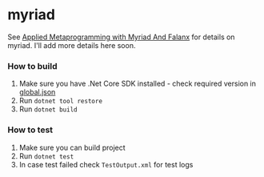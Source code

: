 # myriad

See [Applied Metaprogramming with Myriad And Falanx](https://7sharp9.github.io/2019/04/24/2019-04-24-applied-metaprogramming-with-myriad/) for details on myriad.  I'll add more details here soon.


### How to build

1. Make sure you have .Net Core SDK installed - check required version in [global.json](global.json)
2. Run `dotnet tool restore`
3. Run `dotnet build`

### How to test

1. Make sure you can build project
2. Run `dotnet test`
3. In case test failed check `TestOutput.xml` for test logs